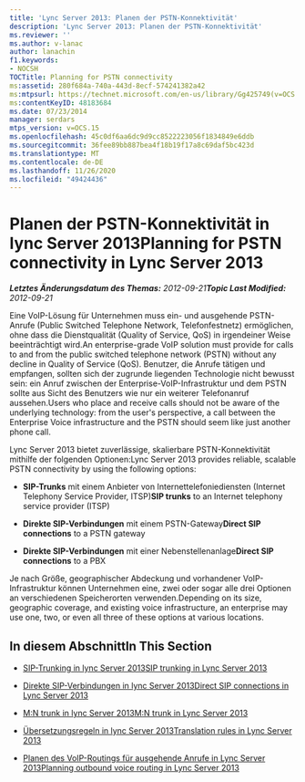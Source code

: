 ```yaml
---
title: 'Lync Server 2013: Planen der PSTN-Konnektivität'
description: 'Lync Server 2013: Planen der PSTN-Konnektivität'
ms.reviewer: ''
ms.author: v-lanac
author: lanachin
f1.keywords:
- NOCSH
TOCTitle: Planning for PSTN connectivity
ms:assetid: 280f684a-740a-443d-8ecf-574241382a42
ms:mtpsurl: https://technet.microsoft.com/en-us/library/Gg425749(v=OCS.15)
ms:contentKeyID: 48183684
ms.date: 07/23/2014
manager: serdars
mtps_version: v=OCS.15
ms.openlocfilehash: 45c0df6aa6dc9d9cc8522223056f1834849e6ddb
ms.sourcegitcommit: 36fee89bb887bea4f18b19f17a8c69daf5bc423d
ms.translationtype: MT
ms.contentlocale: de-DE
ms.lasthandoff: 11/26/2020
ms.locfileid: "49424436"
---
```

# <a name="planning-for-pstn-connectivity-in-lync-server-2013"></a><span data-ttu-id="b7596-103">Planen der PSTN-Konnektivität in lync Server 2013</span><span class="sxs-lookup"><span data-stu-id="b7596-103">Planning for PSTN connectivity in Lync Server 2013</span></span>

<div data-xmlns="http://www.w3.org/1999/xhtml">

<div class="topic" data-xmlns="http://www.w3.org/1999/xhtml" data-msxsl="urn:schemas-microsoft-com:xslt" data-cs="https://msdn.microsoft.com/">

<div data-asp="https://msdn2.microsoft.com/asp">



</div>

<div id="mainSection">

<div id="mainBody"><span data-ttu-id="b7596-104">

<span> </span></span><span class="sxs-lookup"><span data-stu-id="b7596-104">

<span> </span></span></span>

<span data-ttu-id="b7596-105">_**Letztes Änderungsdatum des Themas:** 2012-09-21_</span><span class="sxs-lookup"><span data-stu-id="b7596-105">_**Topic Last Modified:** 2012-09-21_</span></span>

<span data-ttu-id="b7596-106">Eine VoIP-Lösung für Unternehmen muss ein- und ausgehende PSTN-Anrufe (Public Switched Telephone Network, Telefonfestnetz) ermöglichen, ohne dass die Dienstqualität (Quality of Service, QoS) in irgendeiner Weise beeinträchtigt wird.</span><span class="sxs-lookup"><span data-stu-id="b7596-106">An enterprise-grade VoIP solution must provide for calls to and from the public switched telephone network (PSTN) without any decline in Quality of Service (QoS).</span></span> <span data-ttu-id="b7596-107">Benutzer, die Anrufe tätigen und empfangen, sollten sich der zugrunde liegenden Technologie nicht bewusst sein: ein Anruf zwischen der Enterprise-VoIP-Infrastruktur und dem PSTN sollte aus Sicht des Benutzers wie nur ein weiterer Telefonanruf aussehen.</span><span class="sxs-lookup"><span data-stu-id="b7596-107">Users who place and receive calls should not be aware of the underlying technology: from the user's perspective, a call between the Enterprise Voice infrastructure and the PSTN should seem like just another phone call.</span></span>

<span data-ttu-id="b7596-108">Lync Server 2013 bietet zuverlässige, skalierbare PSTN-Konnektivität mithilfe der folgenden Optionen:</span><span class="sxs-lookup"><span data-stu-id="b7596-108">Lync Server 2013 provides reliable, scalable PSTN connectivity by using the following options:</span></span>

  - <span data-ttu-id="b7596-109">**SIP-Trunks** mit einem Anbieter von Internettelefoniediensten (Internet Telephony Service Provider, ITSP)</span><span class="sxs-lookup"><span data-stu-id="b7596-109">**SIP trunks** to an Internet telephony service provider (ITSP)</span></span>

  - <span data-ttu-id="b7596-110">**Direkte SIP-Verbindungen** mit einem PSTN-Gateway</span><span class="sxs-lookup"><span data-stu-id="b7596-110">**Direct SIP connections** to a PSTN gateway</span></span>

  - <span data-ttu-id="b7596-111">**Direkte SIP-Verbindungen** mit einer Nebenstellenanlage</span><span class="sxs-lookup"><span data-stu-id="b7596-111">**Direct SIP connections** to a PBX</span></span>

<span data-ttu-id="b7596-112">Je nach Größe, geographischer Abdeckung und vorhandener VoIP-Infrastruktur können Unternehmen eine, zwei oder sogar alle drei Optionen an verschiedenen Speicherorten verwenden.</span><span class="sxs-lookup"><span data-stu-id="b7596-112">Depending on its size, geographic coverage, and existing voice infrastructure, an enterprise may use one, two, or even all three of these options at various locations.</span></span>

<div>

## <a name="in-this-section"></a><span data-ttu-id="b7596-113">In diesem Abschnitt</span><span class="sxs-lookup"><span data-stu-id="b7596-113">In This Section</span></span>

  - [<span data-ttu-id="b7596-114">SIP-Trunking in lync Server 2013</span><span class="sxs-lookup"><span data-stu-id="b7596-114">SIP trunking in Lync Server 2013</span></span>](lync-server-2013-sip-trunking.md)

  - [<span data-ttu-id="b7596-115">Direkte SIP-Verbindungen in lync Server 2013</span><span class="sxs-lookup"><span data-stu-id="b7596-115">Direct SIP connections in Lync Server 2013</span></span>](lync-server-2013-direct-sip-connections.md)

  - [<span data-ttu-id="b7596-116">M:N trunk in lync Server 2013</span><span class="sxs-lookup"><span data-stu-id="b7596-116">M:N trunk in Lync Server 2013</span></span>](lync-server-2013-m-n-trunk.md)

  - [<span data-ttu-id="b7596-117">Übersetzungsregeln in lync Server 2013</span><span class="sxs-lookup"><span data-stu-id="b7596-117">Translation rules in Lync Server 2013</span></span>](lync-server-2013-translation-rules.md)

  - [<span data-ttu-id="b7596-118">Planen des VoIP-Routings für ausgehende Anrufe in Lync Server 2013</span><span class="sxs-lookup"><span data-stu-id="b7596-118">Planning outbound voice routing in Lync Server 2013</span></span>](lync-server-2013-planning-outbound-voice-routing.md)

<span data-ttu-id="b7596-119"></div>

</div>

<span> </span>

</div>

</div>

</span><span class="sxs-lookup"><span data-stu-id="b7596-119"></div>

</div>

<span> </span>

</div>

</div>

</span></span></div>

